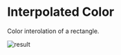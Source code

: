 # Interpolated Color
Color interolation of a rectangle.

![result](https://github.com/luciechoi/webgl-practice/interpolated_color/result.png)
